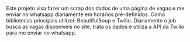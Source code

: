 Este projeto visa fazer um scrap dos dados de uma página de vagas e me enviar no whatsapp diariamente em horários pré-definidos.
Como bibliotecas principais utilizei: BeautifulSoup e Twilio.
Diariamente o job busca as vagas disponíveis no site, trata os dados e utiliza a API da Twilio para me enviar no whatsapp.
